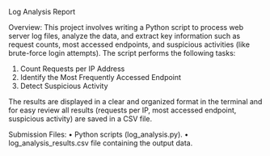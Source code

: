Log Analysis Report

Overview:
This project involves writing a Python script to process web server log files, analyze the data, and extract key information such as request counts, most accessed endpoints, and suspicious activities (like brute-force login attempts). The script performs the following tasks:
1) Count Requests per IP Address
2) Identify the Most Frequently Accessed Endpoint
3) Detect Suspicious Activity

The results are displayed in a clear and organized format in the terminal and for easy review all results (requests per IP, most accessed endpoint, suspicious activity) are saved in a CSV file.

Submission Files:
•	Python scripts (log_analysis.py).
•	log_analysis_results.csv file containing the output data.
